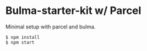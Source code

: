 # Bulma-starter-kit w/ Parcel

Minimal setup with parcel and bulma. 

```
$ npm install
$ npm start
```
